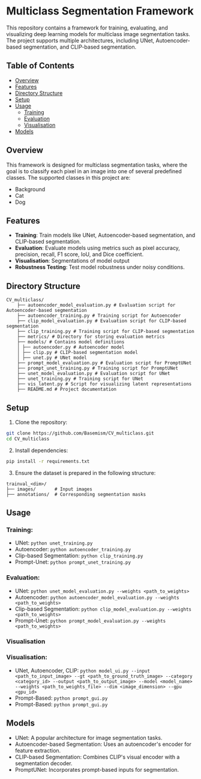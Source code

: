 # Multiclass Segmentation Framework

This repository contains a framework for training, evaluating, and visualizing deep learning models for multiclass image segmentation tasks. The project supports multiple architectures, including UNet, Autoencoder-based segmentation, and CLIP-based segmentation.

## Table of Contents

- [Overview](#overview)
- [Features](#features)
- [Directory Structure](#directory-structure)
- [Setup](#setup)
- [Usage](#usage)
  - [Training](#training)
  - [Evaluation](#evaluation)
  - [Visualisation](#visualisation)
- [Models](#models)


## Overview

This framework is designed for multiclass segmentation tasks, where the goal is to classify each pixel in an image into one of several predefined classes. The supported classes in this project are:
- Background
- Cat
- Dog

## Features

- **Training**: Train models like UNet, Autoencoder-based segmentation, and CLIP-based segmentation.
- **Evaluation**: Evaluate models using metrics such as pixel accuracy, precision, recall, F1 score, IoU, and Dice coefficient.
- **Visualisation**: Segmentations of model output 
- **Robustness Testing**: Test model robustness under noisy conditions.

## Directory Structure
```
CV_multiclass/ 
    ├── autoencoder_model_evaluation.py # Evaluation script for Autoencoder-based segmentation 
    ├── autoencoder_training.py # Training script for Autoencoder 
    ├── clip_model_evaluation.py # Evaluation script for CLIP-based segmentation 
    ├── clip_training.py # Training script for CLIP-based segmentation 
    ├── metrics/ # Directory for storing evaluation metrics 
    ├── models/ # Contains model definitions 
    │ ├── autoencoder.py # Autoencoder model 
    │ ├── clip.py # CLIP-based segmentation model 
    │ ├── unet.py # UNet model 
    ├── prompt_model_evaluation.py # Evaluation script for PromptUNet 
    ├── prompt_unet_training.py # Training script for PromptUNet 
    ├── unet_model_evaluation.py # Evaluation script for UNet 
    ├── unet_training.py # Training script for UNet 
    ├── vis_latent.py # Script for visualizing latent representations 
    ├── README.md # Project documentation
```


## Setup

1. Clone the repository:
```bash
git clone https://github.com/Basemism/CV_multiclass.git
cd CV_multiclass
```
2. Install dependencies:
```bash
pip install -r requirements.txt
```

3. Ensure the dataset is prepared in the following structure:
```
trainval_<dim>/
├── images/       # Input images
├── annotations/  # Corresponding segmentation masks
```

## Usage
### Training:
- UNet: `python unet_training.py`
- Autoencoder: `python autoencoder_training.py`
- Clip-based Segmentation: `python clip_training.py`
- Prompt-Unet: `python prompt_unet_training.py`

### Evaluation:
- UNet: `python unet_model_evaluation.py --weights <path_to_weights>`
- Autoencoder: `python autoencoder_model_evaluation.py --weights <path_to_weights>`
- Clip-based Segmentation: `python clip_model_evaluation.py --weights <path_to_weights>`
- Prompt-Unet: `python prompt_model_evaluation.py --weights <path_to_weights>`

### Visualisation
### Visualisation:
- UNet, Autoencoder, CLIP: `python model_ui.py --input <path_to_input_image> --gt <path_to_ground_truth_image> --category <category_id> --output <path_to_output_image> --model <model_name> --weights <path_to_weights_file> --dim <image_dimension> --gpu <gpu_id>`
- Prompt-Based: `python prompt_gui.py`
- Prompt-Based: `python prompt_gui.py`

## Models
- UNet: A popular architecture for image segmentation tasks.
- Autoencoder-based Segmentation: Uses an autoencoder's encoder for feature extraction.
- CLIP-based Segmentation: Combines CLIP's visual encoder with a segmentation decoder.
- PromptUNet: Incorporates prompt-based inputs for segmentation.